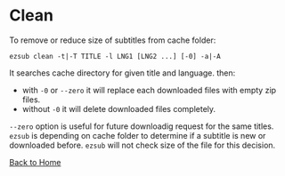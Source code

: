 # Clean

To remove or reduce size of subtitles from cache folder:

```shell
ezsub clean -t|-T TITLE -l LNG1 [LNG2 ...] [-0] -a|-A
```

It searches cache directory for given title and language. then:

* with `-0` or `--zero` it will replace each downloaded files with empty zip files.
* without `-0` it will delete downloaded files completely.

`--zero` option is useful for future downloadig request for the same titles. `ezsub` is depending on cache folder to determine if a subtitle is new or downloaded before. `ezsub` will not check size of the file for this decision.

[Back to Home](./ReadMe.md)
